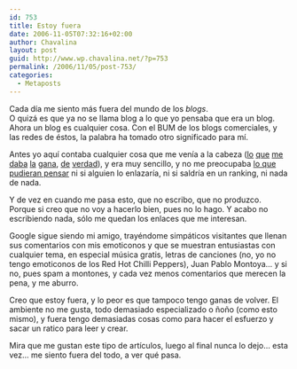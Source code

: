 ```yaml
---
id: 753
title: Estoy fuera
date: 2006-11-05T07:32:16+02:00
author: Chavalina
layout: post
guid: http://www.wp.chavalina.net/?p=753
permalink: /2006/11/05/post-753/
categories:
  - Metaposts
---
```

Cada d&iacute;a me siento más fuera del mundo de los _blogs_.  
O quizá es que ya no se llama blog a lo que yo pensaba que era un blog.  
Ahora un blog es cualquier cosa. Con el BUM de los blogs comerciales, y las redes de éstos, la palabra ha tomado otro significado para m&iacute;.

Antes yo aqu&iacute; contaba cualquier cosa que me ven&iacute;a a la cabeza (<a href="http://chavalina.net/comentar.php?idpost=66&#038;q=" target="_blank">lo</a> <a href="http://chavalina.net/comentar.php?idpost=49&#038;q=" target="_blank">que</a> <a href="http://chavalina.net/comentar.php?idpost=8&#038;q=" target="_blank">me</a> <a href="http://chavalina.net/comentar.php?idpost=540&#038;q=" target="_blank">daba</a> <a href="http://chavalina.net/comentar.php?idpost=507&#038;q=" target="_blank">la</a> <a href="http://chavalina.net/comentar.php?idpost=437&#038;q=" target="_blank">gana</a>, <a href="http://chavalina.net/comentar.php?idpost=362&#038;q=" target="_blank">de</a> <a href="http://chavalina.net/comentar.php?idpost=276&#038;q=" target="_blank">verdad</a>), y era muy sencillo, y no me preocupaba <a href="http://www.htmllife.com/archivos/la-empatia-puede-ser-perjudicial-para-tu-blog/" target="_blank">lo que pudieran pensar</a> ni si alguien lo enlazar&iacute;a, ni si saldr&iacute;a en un ranking, ni nada de nada.

Y de vez en cuando me pasa esto, que no escribo, que no produzco. Porque si creo que no voy a hacerlo bien, pues no lo hago. Y acabo no escribiendo nada, s&oacute;lo me quedan los enlaces que me interesan.

Google sigue siendo mi amigo, trayéndome simpáticos visitantes que llenan sus comentarios con mis emoticonos y que se muestran entusiastas con cualquier tema, en especial m&uacute;sica gratis, letras de canciones (no, yo no tengo emoticonos de los Red Hot Chilli Peppers), Juan Pablo Montoya… y si no, pues spam a montones, y cada vez menos comentarios que merecen la pena, y me aburro.

Creo que estoy fuera, y lo peor es que tampoco tengo ganas de volver. El ambiente no me gusta, todo demasiado especializado o &ntilde;o&ntilde;o (como esto mismo), y fuera tengo demasiadas cosas como para hacer el esfuerzo y sacar un ratico para leer y crear.

Mira que me gustan este tipo de art&iacute;culos, luego al final nunca lo dejo… esta vez… me siento fuera del todo, a ver qué pasa.